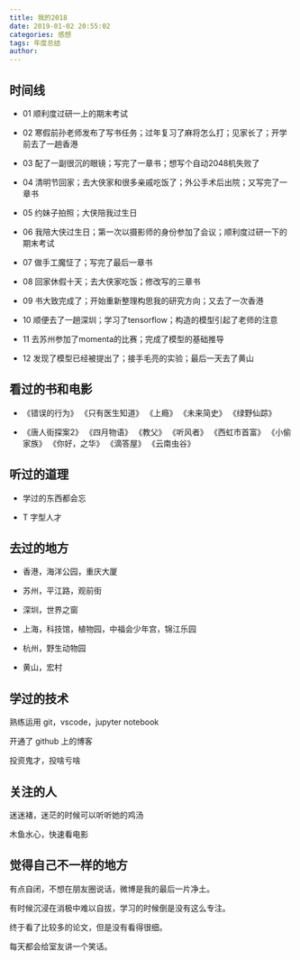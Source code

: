 ```yaml
---
title: 我的2018
date: 2019-01-02 20:55:02
categories: 感想
tags: 年度总结
author: 
---
```


## 时间线


- 01 顺利度过研一上的期末考试

- 02 寒假前孙老师发布了写书任务；过年复习了麻将怎么打；见家长了；开学前去了一趟香港

- 03 配了一副很沉的眼镜；写完了一章书；想写个自动2048机失败了

- 04 清明节回家；去大侠家和很多亲戚吃饭了；外公手术后出院；又写完了一章书

- 05 约妹子拍照；大侠陪我过生日

- 06 我陪大侠过生日；第一次以摄影师的身份参加了会议；顺利度过研一下的期末考试

- 07 做手工魔怔了；写完了最后一章书

- 08 回家休假十天；去大侠家吃饭；修改写的三章书

- 09 书大致完成了；开始重新整理构思我的研究方向；又去了一次香港

- 10 顺便去了一趟深圳；学习了tensorflow；构造的模型引起了老师的注意

- 11 去苏州参加了momenta的比赛；完成了模型的基础推导

- 12 发现了模型已经被提出了；接手毛亮的实验；最后一天去了黄山

## 看过的书和电影

- 《错误的行为》 《只有医生知道》 《上瘾》 《未来简史》 《绿野仙踪》

- 《唐人街探案2》 《四月物语》 《教父》 《听风者》 《西虹市首富》 《小偷家族》 《你好，之华》 《滴答屋》 《云南虫谷》


## 听过的道理

- 学过的东西都会忘

- T 字型人才

## 去过的地方

- 香港，海洋公园，重庆大厦

- 苏州，平江路，观前街

- 深圳，世界之窗

- 上海，科技馆，植物园，中福会少年宫，锦江乐园

- 杭州，野生动物园

- 黄山，宏村

## 学过的技术

熟练运用 git，vscode，jupyter notebook

开通了 github 上的博客

投资鬼才，投啥亏啥

## 关注的人

迷迷褚，迷茫的时候可以听听她的鸡汤

木鱼水心，快速看电影

## 觉得自己不一样的地方

有点自闭，不想在朋友圈说话，微博是我的最后一片净土。

有时候沉浸在消极中难以自拔，学习的时候倒是没有这么专注。

终于看了比较多的论文，但是没有看得很细。

每天都会给室友讲一个笑话。